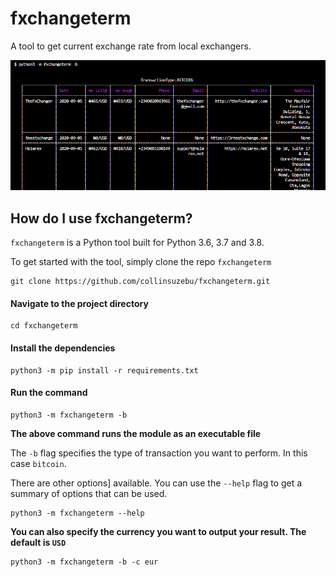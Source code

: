 
# fxchangeterm
A tool to get current exchange rate from local exchangers.

![fxchangeterm img](/img/fxchangeterm_img1.png)

## How do I use fxchangeterm?
`fxchangeterm` is a Python tool built for Python 3.6, 3.7 and 3.8.

To get started with the tool, simply clone the repo `fxchangeterm` 

```
git clone https://github.com/collinsuzebu/fxchangeterm.git
```

#### Navigate to the project directory

```
cd fxchangeterm
```

#### Install the dependencies

```
python3 -m pip install -r requirements.txt
```

#### Run the command

```
python3 -m fxchangeterm -b
```

**The above command runs the module as an executable file**

The `-b` flag specifies the type of transaction you want to perform. In this case `bitcoin`.

There are other options] available. You can use the `--help` flag to get a summary of options that can be used.
```
python3 -m fxchangeterm --help
```

**You can also specify the currency you want to output your result. The default is `USD`**
```
python3 -m fxchangeterm -b -c eur
```
